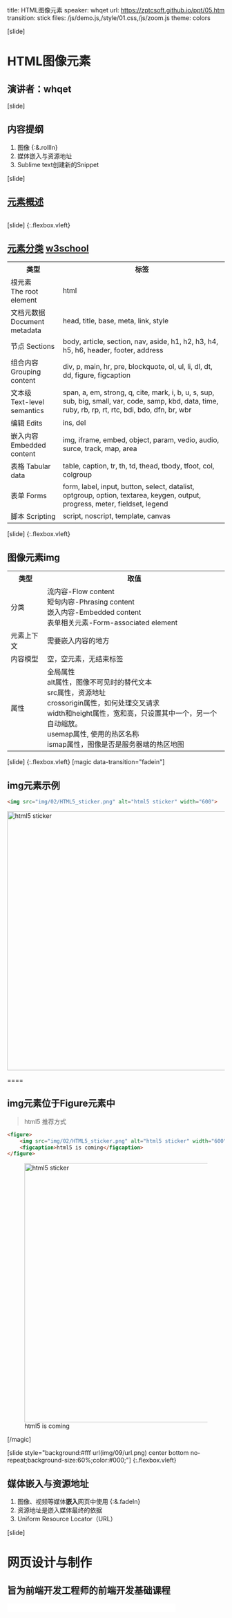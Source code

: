 title: HTML图像元素
speaker: whqet
url: https://zptcsoft.github.io/ppt/05.htm
transition: stick
files: /js/demo.js,/style/01.css,/js/zoom.js
theme: colors

[slide]
# HTML图像元素
## 演讲者：whqet

[slide]
## 内容提纲
1. 图像 {:&.rollIn}
2. 媒体嵌入与资源地址
3. Sublime text创建新的Snippet

[slide]
## [元素概述](//w3school.com.cn/tags/html_ref_byfunc.asp)
<img src="/img/03/Periodic-Table-of-HTML-Elements-large.png" alt="">

[slide] {:.flexbox.vleft}
## [元素分类](//www.w3.org/TR/html/semantics.html#semantics) [w3school](//w3school.com.cn/tags/html_ref_byfunc.asp) 
<table class="thinner tag">
	<tr>
		<th>类型</th><th>标签</th>
	</tr>
	<tr>
		<td>根元素<br>The root element</td>
		<td>html</td>
	</tr>
	<tr>
		<td>文档元数据<br> Document metadata</td>
		<td>head, title, base, meta, link, style</td>
	</tr>
	<tr>
		<td>节点 Sections</td>
		<td>body, article, section, nav, aside, h1, h2, h3, h4, h5, h6, header, footer, address</td>
	</tr>
	<tr>
		<td>组合内容<br> Grouping content</td>
		<td>div, p, main, hr, pre, blockquote, ol, ul, li, dl, dt, dd, figure, figcaption</td>
	</tr>
	<tr>
		<td>文本级<br>Text-level semantics</td>
		<td>span, a, em, strong, q, cite, mark, i, b, u, s, sup, sub, big, small, var, code, samp, kbd, data, time, ruby, rb, rp, rt, rtc, bdi, bdo, dfn, br, wbr</td>
	</tr>
	<tr>
		<td>编辑 Edits</td>
		<td>ins, del</td>
	</tr>
	<tr>
		<td>嵌入内容 <br>Embedded content</td>
		<td>img, iframe, embed, object, param, vedio, audio, surce, track, map, area</td>
	</tr>
	<tr>
		<td>表格 Tabular data</td>
		<td>table, caption, tr, th, td, thead, tbody, tfoot, col, colgroup</td>
	</tr>
	<tr>
		<td>表单 Forms</td>
		<td>form, label, input, button, select, datalist, optgroup, option, textarea, keygen, output, progress, meter, fieldset, legend</td>
	</tr>
	<tr>
		<td>脚本 Scripting</td>
		<td>script, noscript, template, canvas</td>
	</tr>
</table>


[slide] {:.flexbox.vleft}
## 图像元素img
<table class="thin tag">
	<tr>
		<th>类型</th><th>取值</th>
	</tr>
	<tr>
		<td>分类</td>
		<td>流内容-Flow content <br>
			短句内容-Phrasing content  <br>
			嵌入内容-Embedded content <br>
			表单相关元素-Form-associated element
		</td>
	</tr>
	<tr>
		<td>元素上下文</td>
		<td>需要嵌入内容的地方</td>
	</tr>
	<tr>
		<td>内容模型</td>
		<td>空，空元素，无结束标签</td>
	</tr>
	<tr>
		<td>属性</td>
		<td>
			全局属性 <br>
			alt属性，图像不可见时的替代文本 <br>
			src属性，资源地址 <br>
			crossorigin属性，如何处理交叉请求 <br>
			width和height属性，宽和高，只设置其中一个，另一个自动缩放。 <br>
			usemap属性, 使用的热区名称 <br>
			ismap属性，图像是否是服务器端的热区地图
		</td>
	</tr>
</table>

[slide] {:.flexbox.vleft}
[magic data-transition="fadein"]
## img元素示例
```html
<img src="img/02/HTML5_sticker.png" alt="html5 sticker" width="600">
```
<img src="/img/02/HTML5_sticker.png" alt="html5 sticker" width="600">

====
## img元素位于Figure元素中
>html5 推荐方式

```html
<figure>
	<img src="img/02/HTML5_sticker.png" alt="html5 sticker" width="600">
	<figcaption>html5 is coming</figcaption>
</figure>
```
<figure>
	<img src="/img/02/HTML5_sticker.png" alt="html5 sticker" width="600">
	<figcaption>html5 is coming</figcaption>
</figure>
[/magic]

[slide style="background:#fff url(img/09/url.png) center bottom no-repeat;background-size:60%;color:#000;"] {:.flexbox.vleft}
## 媒体嵌入与资源地址
1. 图像、视频等媒体**嵌入**网页中使用 {:&.fadeIn}
2. 资源地址是嵌入媒体最终的依据
3. Uniform Resource Locator（URL）




[slide]
# 网页设计与制作
## 旨为前端开发工程师的前端开发基础课程
<small style="vertical-align:middle;display:inline-block"><iframe src="//ghbtns.com/github-btn.html?user=zptcsoft&repo=zptcsoft.github.io&type=star&count=true" allowtransparency="true" frameborder="0" scrolling="0" width="100" height="20" style="width:110px;height:20px;  background-color: transparent;"></iframe><iframe src="//ghbtns.com/github-btn.html?user=zptcsoft&repo=zptcsoft.github.io&type=fork&count=true" allowtransparency="true" frameborder="0" scrolling="0" width="100" height="20" style="width:110px;height:20px;  background-color: transparent;"></iframe><iframe src="//ghbtns.com/github-btn.html?user=zptcsoft&repo=zptcsoft.github.io&type=follow&count=false" allowtransparency="true" frameborder="0" scrolling="0" width="170" height="20" style="width:170px;height:20px;  background-color: transparent;"></iframe></small>

